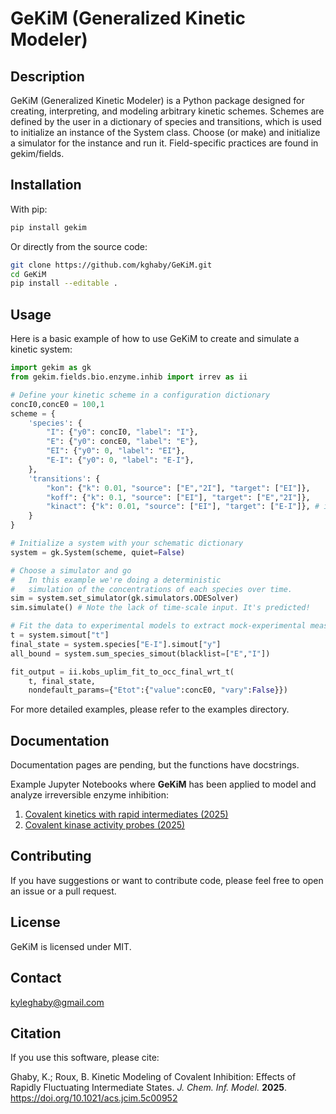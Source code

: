 # GeKiM (Generalized Kinetic Modeler)

## Description

GeKiM (Generalized Kinetic Modeler) is a Python package designed for creating, interpreting, and modeling arbitrary kinetic schemes. Schemes are defined by the user in a dictionary of species and transitions, which is used to initialize an instance of the System class. Choose (or make) and initialize a simulator for the instance and run it. Field-specific practices are found in gekim/fields.

## Installation

With pip:

```bash
pip install gekim
```

Or directly from the source code:

```bash
git clone https://github.com/kghaby/GeKiM.git
cd GeKiM
pip install --editable . 
```

## Usage

Here is a basic example of how to use GeKiM to create and simulate a kinetic system:

```python
import gekim as gk
from gekim.fields.bio.enzyme.inhib import irrev as ii 

# Define your kinetic scheme in a configuration dictionary
concI0,concE0 = 100,1
scheme = {
    'species': {
        "I": {"y0": concI0, "label": "I"},
        "E": {"y0": concE0, "label": "E"},
        "EI": {"y0": 0, "label": "EI"},
        "E-I": {"y0": 0, "label": "E-I"},
    },    
    'transitions': {
        "kon": {"k": 0.01, "source": ["E","2I"], "target": ["EI"]},
        "koff": {"k": 0.1, "source": ["EI"], "target": ["E","2I"]},
        "kinact": {"k": 0.01, "source": ["EI"], "target": ["E-I"]}, # irreversible step
    }
}

# Initialize a system with your schematic dictionary
system = gk.System(scheme, quiet=False)

# Choose a simulator and go
#   In this example we're doing a deterministic 
#   simulation of the concentrations of each species over time.
sim = system.set_simulator(gk.simulators.ODESolver)
sim.simulate() # Note the lack of time-scale input. It's predicted!

# Fit the data to experimental models to extract mock-experimental measurements
t = system.simout["t"]
final_state = system.species["E-I"].simout["y"]
all_bound = system.sum_species_simout(blacklist=["E","I"])

fit_output = ii.kobs_uplim_fit_to_occ_final_wrt_t(
    t, final_state, 
    nondefault_params={"Etot":{"value":concE0, "vary":False}})

```

For more detailed examples, please refer to the examples directory.

## Documentation

Documentation pages are pending, but the functions have docstrings. 

Example Jupyter Notebooks where **GeKiM** has been applied to model and analyze irreversible enzyme inhibition:

1. [Covalent kinetics with rapid intermediates (2025)](https://github.com/RouxLab/covalent-kinetics-with-rapid-intermediates-2025)
2. [Covalent kinase activity probes (2025)](https://github.com/RouxLab/covalent-kinase-activity-probes-2025)

## Contributing

If you have suggestions or want to contribute code, please feel free to open an issue or a pull request.

## License

GeKiM is licensed under MIT.

## Contact

<kyleghaby@gmail.com>

## Citation

If you use this software, please cite:

Ghaby, K.; Roux, B. Kinetic Modeling of Covalent Inhibition: Effects of Rapidly Fluctuating Intermediate States. *J. Chem. Inf. Model.* **2025**. https://doi.org/10.1021/acs.jcim.5c00952
